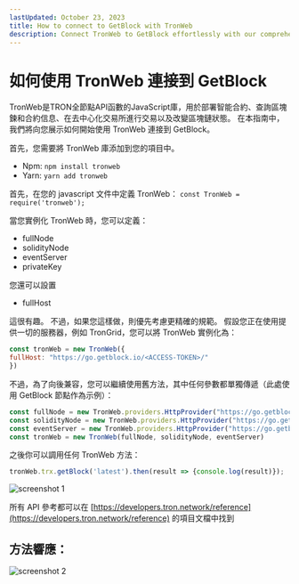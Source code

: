 ```yaml
---
lastUpdated: October 23, 2023
title: How to connect to GetBlock with TronWeb
description: Connect TronWeb to GetBlock effortlessly with our comprehensive guide. Access Tron blockchain data, interact with smart contracts, and optimize your Tron dApp development.
---
```


# 如何使用 TronWeb 連接到 GetBlock

TronWeb是TRON全節點API函數的JavaScript庫，用於部署智能合約、查詢區塊鍊和合約信息、在去中心化交易所進行交易以及改變區塊鏈狀態。 在本指南中，我們將向您展示如何開始使用 TronWeb 連接到 GetBlock。

首先，您需要將 TronWeb 庫添加到您的項目中。

- Npm: ```npm install tronweb```
- Yarn: ```yarn add tronweb```

首先，在您的 javascript 文件中定義 TronWeb：
```const TronWeb = require('tronweb');```

當您實例化 TronWeb 時，您可以定義：

- fullNode
- solidityNode
- eventServer
- privateKey

您還可以設置

- fullHost

這很有趣。 不過，如果您這樣做，則優先考慮更精確的規範。 假設您正在使用提供一切的服務器，例如 TronGrid，您可以將 TronWeb 實例化為：

```javascript
const tronWeb = new TronWeb({
fullHost: "https://go.getblock.io/<ACCESS-TOKEN>/"
})
```

不過，為了向後兼容，您可以繼續使用舊方法，其中任何參數都單獨傳遞（此處使用 GetBlock 節點作為示例）：

```javascript
const fullNode = new TronWeb.providers.HttpProvider("https://go.getblock.io/<ACCESS-TOKEN>/")
const solidityNode = new TronWeb.providers.HttpProvider("https://go.getblock.io/<ACCESS-TOKEN>/")
const eventServer = new TronWeb.providers.HttpProvider("https://go.getblock.io/<ACCESS-TOKEN>/")
const tronWeb = new TronWeb(fullNode, solidityNode, eventServer)
```

之後你可以調用任何 TronWeb 方法：

```javascript
tronWeb.trx.getBlock('latest').then(result => {console.log(result)});
```

![screenshot 1](https://storage.getblock.io/web/docs/guides/how-to-connect-to-getblock-with-tronweb/tronweb_screenshot.webp)

所有 API 參考都可以在 [https://developers.tron.network/reference](https://developers.tron.network/reference) 的項目文檔中找到

## 方法響應：

![screenshot 2](https://storage.getblock.io/web/docs/guides/how-to-connect-to-getblock-with-tronweb/tronweb_screenshot_1.webp)
